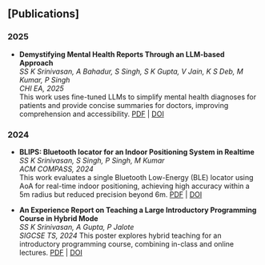 ## [Publications]

### 2025  
- **Demystifying Mental Health Reports Through an LLM-based Approach**  
  _SS K Srinivasan, A Bahadur, S Singh, S K Gupta, V Jain, K S Deb, M Kumar, P Singh_  
  *CHI EA, 2025*  
  This work uses fine-tuned LLMs to simplify mental health diagnoses for patients and provide concise summaries for doctors, improving comprehension and accessibility.
  [PDF](https://programs.sigchi.org/chi/2025/program/content/194526) \| [DOI](https://programs.sigchi.org/chi/2025/program/content/194526)
  
### 2024  
- **BLIPS: Bluetooth locator for an Indoor Positioning System in Realtime**  
  _SS K Srinivasan, S Singh, P Singh, M Kumar_  
  *ACM COMPASS, 2024*  
  This work evaluates a single Bluetooth Low-Energy (BLE) locator using AoA for real-time indoor positioning, achieving high accuracy within a 5m radius but reduced precision beyond 6m.
  [PDF](https://dl.acm.org/doi/pdf/10.1145/3674829.3675057) \| [DOI](https://doi.org/10.1145/3674829.3675057)

- **An Experience Report on Teaching a Large Introductory Programming Course in Hybrid Mode**  
  _SS K Srinivasan, A Gupta, P Jalote_  
  *SIGCSE TS, 2024*
  This poster explores hybrid teaching for an introductory programming course, combining in-class and online lectures.
  [PDF](https://dl.acm.org/doi/pdf/10.1145/3626253.3635486) \| [DOI](https://doi.org/10.1145/3626253.3635486)
